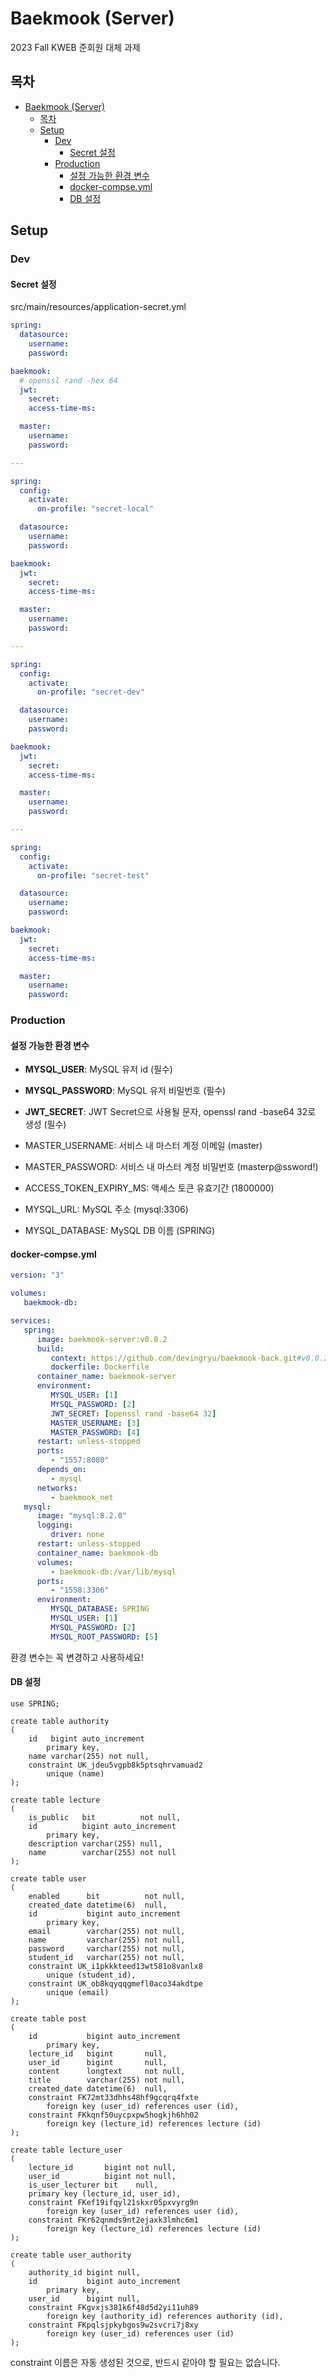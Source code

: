 # Baekmook (Server)
2023 Fall KWEB 준회원 대체 과제

## 목차
- [Baekmook (Server)](#baekmook-server)
  - [목차](#목차)
  - [Setup](#setup)
    - [Dev](#dev)
      - [Secret 설정](#secret-설정)
    - [Production](#production)
      - [설정 가능한 환경 변수](#설정-가능한-환경-변수)
      - [docker-compse.yml](#docker-compseyml)
      - [DB 설정](#db-설정)
## Setup
### Dev
#### Secret 설정
src/main/resources/application-secret.yml
```yaml
spring:
  datasource:
    username: 
    password: 

baekmook:
  # openssl rand -hex 64
  jwt:
    secret: 
    access-time-ms: 

  master:
    username: 
    password: 

---

spring:
  config:
    activate:
      on-profile: "secret-local"

  datasource:
    username: 
    password: 

baekmook:
  jwt:
    secret: 
    access-time-ms: 

  master:
    username: 
    password: 

---

spring:
  config:
    activate:
      on-profile: "secret-dev"

  datasource:
    username: 
    password: 

baekmook:
  jwt:
    secret: 
    access-time-ms: 

  master:
    username: 
    password: 

---

spring:
  config:
    activate:
      on-profile: "secret-test"

  datasource:
    username: 
    password: 

baekmook:
  jwt:
    secret: 
    access-time-ms: 

  master:
    username: 
    password: 
```
### Production
#### 설정 가능한 환경 변수

* **MYSQL_USER**: MySQL 유저 id (필수)
* **MYSQL_PASSWORD**: MySQL 유저 비밀번호 (필수)
* **JWT_SECRET**: JWT Secret으로 사용될 문자, openssl rand -base64 32로 생성 (필수)

* MASTER_USERNAME: 서비스 내 마스터 계정 이메일 (master)
* MASTER_PASSWORD: 서비스 내 마스터 계정 비밀번호 (masterp@ssword!)
* ACCESS_TOKEN_EXPIRY_MS: 액세스 토큰 유효기간 (1800000)
* MYSQL_URL: MySQL 주소 (mysql:3306)
* MYSQL_DATABASE: MySQL DB 이름 (SPRING)

#### docker-compse.yml
```yaml
version: "3"

volumes:
   baekmook-db:

services:
   spring:
      image: baekmook-server:v0.0.2
      build:
         context: https://github.com/devingryu/baekmook-back.git#v0.0.2
         dockerfile: Dockerfile
      container_name: baekmook-server
      environment:
         MYSQL_USER: [1]
         MYSQL_PASSWORD: [2]
         JWT_SECRET: [openssl rand -base64 32]
         MASTER_USERNAME: [3]
         MASTER_PASSWORD: [4]
      restart: unless-stopped
      ports:
         - "1557:8080"
      depends_on:
         - mysql
      networks:
         - baekmook_net
   mysql:
      image: "mysql:8.2.0"
      logging:
         driver: none
      restart: unless-stopped
      container_name: baekmook-db
      volumes:
         - baekmook-db:/var/lib/mysql
      ports:
         - "1558:3306"
      environment:
         MYSQL_DATABASE: SPRING
         MYSQL_USER: [1]
         MYSQL_PASSWORD: [2]
         MYSQL_ROOT_PASSWORD: [5]
```
환경 변수는 꼭 변경하고 사용하세요!

#### DB 설정
```mysql
use SPRING;

create table authority
(
    id   bigint auto_increment
        primary key,
    name varchar(255) not null,
    constraint UK_jdeu5vgpb8k5ptsqhrvamuad2
        unique (name)
);

create table lecture
(
    is_public   bit          not null,
    id          bigint auto_increment
        primary key,
    description varchar(255) null,
    name        varchar(255) not null
);

create table user
(
    enabled      bit          not null,
    created_date datetime(6)  null,
    id           bigint auto_increment
        primary key,
    email        varchar(255) not null,
    name         varchar(255) not null,
    password     varchar(255) not null,
    student_id   varchar(255) not null,
    constraint UK_i1pkkkteed13wt581o8vanlx8
        unique (student_id),
    constraint UK_ob8kqyqqgmefl0aco34akdtpe
        unique (email)
);

create table post
(
    id           bigint auto_increment
        primary key,
    lecture_id   bigint       null,
    user_id      bigint       null,
    content      longtext     not null,
    title        varchar(255) not null,
    created_date datetime(6)  null,
    constraint FK72mt33dhhs48hf9gcqrq4fxte
        foreign key (user_id) references user (id),
    constraint FKkqnf50uycpxpw5hogkjh6hh02
        foreign key (lecture_id) references lecture (id)
);

create table lecture_user
(
    lecture_id       bigint not null,
    user_id          bigint not null,
    is_user_lecturer bit    null,
    primary key (lecture_id, user_id),
    constraint FKef19ifqyl21skxr05pxvyrg9n
        foreign key (user_id) references user (id),
    constraint FKr62qnmds9nt2ejaxk3lmhc6m1
        foreign key (lecture_id) references lecture (id)
);

create table user_authority
(
    authority_id bigint null,
    id           bigint auto_increment
        primary key,
    user_id      bigint null,
    constraint FKgvxjs381k6f48d5d2yi11uh89
        foreign key (authority_id) references authority (id),
    constraint FKpqlsjpkybgos9w2svcri7j8xy
        foreign key (user_id) references user (id)
);
```
constraint 이름은 자동 생성된 것으로, 반드시 같아야 할 필요는 없습니다.